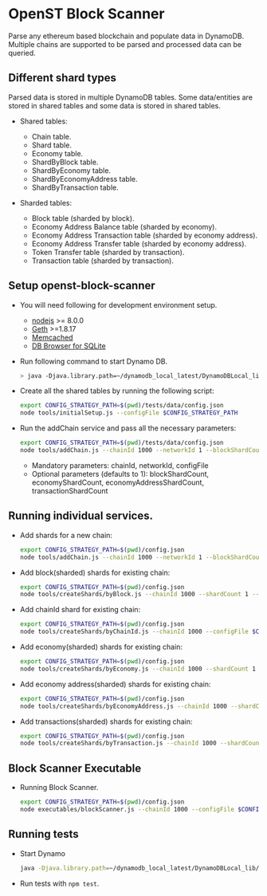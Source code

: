 # OpenST Block Scanner
Parse any ethereum based blockchain and populate data in DynamoDB. Multiple chains are supported to be parsed and 
processed data can be queried.


## Different shard types
Parsed data is stored in multiple DynamoDB tables. Some data/entities are stored in shared tables and some data is 
stored in shared tables. 

 *  Shared tables:
    * Chain table.
    * Shard table.
    * Economy table.
    * ShardByBlock table.
    * ShardByEconomy table.
    * ShardByEconomyAddress table.
    * ShardByTransaction table.
    
 * Sharded tables:
    * Block table (sharded by block).
    * Economy Address Balance table (sharded by economy). 
    * Economy Address Transaction table (sharded by economy address). 
    * Economy Address Transfer table (sharded by economy address). 
    * Token Transfer table (sharded by transaction). 
    * Transaction table (sharded by transaction). 
        
## Setup openst-block-scanner

* You will need following for development environment setup.
    - [nodejs](https://nodejs.org/) >= 8.0.0
    - [Geth](https://github.com/ethereum/go-ethereum/) >=1.8.17
    - [Memcached](https://memcached.org/)
    - [DB Browser for SQLite](https://sqlitebrowser.org/)

* Run following command to start Dynamo DB.
  ```bash
  > java -Djava.library.path=~/dynamodb_local_latest/DynamoDBLocal_lib/ -jar ~/dynamodb_local_latest/DynamoDBLocal.jar -sharedDb -dbPath ~/dynamodb_local_latest/
  ```

* Create all the shared tables by running the following script: 
    ```bash
    export CONFIG_STRATEGY_PATH=$(pwd)/tests/data/config.json
    node tools/initialSetup.js --configFile $CONFIG_STRATEGY_PATH
    ```
* Run the addChain service and pass all the necessary parameters:
    ```bash
    export CONFIG_STRATEGY_PATH=$(pwd)/tests/data/config.json
    node tools/addChain.js --chainId 1000 --networkId 1 --blockShardCount 2 --economyShardCount 2 --economyAddressShardCount 2 --transactionShardCount 2 --configFile $CONFIG_STRATEGY_PATH
    ```
    * Mandatory parameters: chainId, networkId, configFile
    * Optional parameters (defaults to 1): blockShardCount, economyShardCount, economyAddressShardCount, transactionShardCount
    
## Running individual services.

* Add shards for a new chain:
    ```bash
    export CONFIG_STRATEGY_PATH=$(pwd)/config.json
    node tools/addChain.js --chainId 1000 --networkId 1 --blockShardCount 1 --economyShardCount 1 --economyAddressShardCount 1 --transactionShardCount 1 --configFile $CONFIG_STRATEGY_PATH
    ```
* Add block(sharded) shards for existing chain:
    ```bash
    export CONFIG_STRATEGY_PATH=$(pwd)/config.json
    node tools/createShards/byBlock.js --chainId 1000 --shardCount 1 --configFile $CONFIG_STRATEGY_PATH
    ```
* Add chainId shard for existing chain:
    ```bash
    export CONFIG_STRATEGY_PATH=$(pwd)/config.json
    node tools/createShards/byChainId.js --chainId 1000 --configFile $CONFIG_STRATEGY_PATH
    ```
* Add economy(sharded) shards for existing chain:
    ```bash
    export CONFIG_STRATEGY_PATH=$(pwd)/config.json
    node tools/createShards/byEconomy.js --chainId 1000 --shardCount 1 --configFile $CONFIG_STRATEGY_PATH
    ```
* Add economy address(sharded) shards for existing chain:
    ```bash
    export CONFIG_STRATEGY_PATH=$(pwd)/config.json
    node tools/createShards/byEconomyAddress.js --chainId 1000 --shardCount 1 --configFile $CONFIG_STRATEGY_PATH
    ```
* Add transactions(sharded) shards for existing chain:
    ```bash
    export CONFIG_STRATEGY_PATH=$(pwd)/config.json
    node tools/createShards/byTransaction.js --chainId 1000 --shardCount 1 --configFile $CONFIG_STRATEGY_PATH
    ```
  
## Block Scanner Executable
* Running Block Scanner.

    ```bash
    export CONFIG_STRATEGY_PATH=$(pwd)/config.json
    node executables/blockScanner.js --chainId 1000 --configFile $CONFIG_STRATEGY_PATH --startBlockNumber 0 --endBlockNumber 100
    ```
    
## Running tests
* Start Dynamo

    ```bash
    java -Djava.library.path=~/dynamodb_local_latest/DynamoDBLocal_lib/ -jar ~/dynamodb_local_latest/DynamoDBLocal.jar -sharedDb -dbPath .
    ```
* Run tests with `npm test`.

